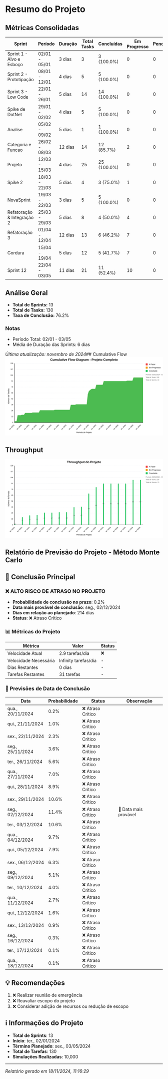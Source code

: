 # Resumo do Projeto 

## Métricas Consolidadas

| Sprint | Período | Duração | Total Tasks | Concluídas | Em Progresso | Pendentes | Velocidade | Eficiência |
|--------|---------|----------|-------------|------------|--------------|-----------|------------|------------|
| Sprint 1 - Alvo e Esboço | 02/01 - 05/01 | 3 dias | 3 | 3 (100.0%) | 0 | 0 | 1/dia | 100.0% |
| Sprint 2 - Prototipação | 08/01 - 12/01 | 4 dias | 5 | 5 (100.0%) | 0 | 0 | 1.25/dia | 100.0% |
| Sprint 3 - Low Code | 22/01 - 26/01 | 5 dias | 14 | 14 (100.0%) | 0 | 0 | 2.8/dia | 100.0% |
| Spike de DotNet | 29/01 - 02/02 | 4 dias | 5 | 5 (100.0%) | 0 | 0 | 1.25/dia | 100.0% |
| Analise | 05/02 - 09/02 | 5 dias | 1 | 1 (100.0%) | 0 | 0 | 0.2/dia | 100.0% |
| Categoria e Funcao | 26/02 - 08/03 | 12 dias | 14 | 12 (85.7%) | 2 | 0 | 1/dia | 85.7% |
| Projeto | 12/03 - 15/03 | 4 dias | 25 | 25 (100.0%) | 0 | 0 | 6.25/dia | 100.0% |
| Spike 2 | 18/03 - 22/03 | 5 dias | 4 | 3 (75.0%) | 1 | 0 | 0.6/dia | 75.0% |
| NovaSprint | 19/03 - 22/03 | 3 dias | 5 | 5 (100.0%) | 0 | 0 | 1.67/dia | 100.0% |
| Refatoração & Integração 2 | 25/03 - 29/03 | 5 dias | 8 | 4 (50.0%) | 4 | 0 | 0.8/dia | 50.0% |
| Refatoração 3 | 01/04 - 12/04 | 12 dias | 13 | 6 (46.2%) | 7 | 0 | 0.5/dia | 46.2% |
| Gordura | 15/04 - 19/04 | 5 dias | 12 | 5 (41.7%) | 7 | 0 | 1/dia | 41.7% |
| Sprint 12 | 22/04 - 03/05 | 11 dias | 21 | 11 (52.4%) | 10 | 0 | 1/dia | 52.4% |

## Análise Geral

- **Total de Sprints:** 13
- **Total de Tasks:** 130
- **Taxa de Conclusão:** 76.2%

### Notas
- Período Total: 02/01 - 03/05
- Média de Duração das Sprints: 6 dias

*Última atualização: novembro de 2024*## Cumulative Flow 
![ Cumulative Flow](./project-cfd.svg)

## Throughput 
![ Throughput Flow](./project-throughput.svg)



 ## Relatório de Previsão do Projeto - Método Monte Carlo

## 🎯 Conclusão Principal

### ❌ ALTO RISCO DE ATRASO NO PROJETO

- **Probabilidade de conclusão no prazo**: 0.2%
- **Data mais provável de conclusão**: seg., 02/12/2024
- **Dias em relação ao planejado**: 214 dias
- **Status**: ❌ Atraso Crítico

### 📊 Métricas do Projeto

| Métrica | Valor | Status |
|---------|--------|--------|
| Velocidade Atual | 2.9 tarefas/dia | ❌ |
| Velocidade Necessária | Infinity tarefas/dia | - |
| Dias Restantes | 0 dias | - |
| Tarefas Restantes | 31 tarefas | - |

### 📅 Previsões de Data de Conclusão

| Data | Probabilidade | Status | Observação |
|------|---------------|---------|------------|
| qua., 20/11/2024 | 0.2% | ❌ Atraso Crítico |  |
| qui., 21/11/2024 | 1.0% | ❌ Atraso Crítico |  |
| sex., 22/11/2024 | 2.3% | ❌ Atraso Crítico |  |
| seg., 25/11/2024 | 3.6% | ❌ Atraso Crítico |  |
| ter., 26/11/2024 | 5.6% | ❌ Atraso Crítico |  |
| qua., 27/11/2024 | 7.0% | ❌ Atraso Crítico |  |
| qui., 28/11/2024 | 8.9% | ❌ Atraso Crítico |  |
| sex., 29/11/2024 | 10.6% | ❌ Atraso Crítico |  |
| seg., 02/12/2024 | 11.4% | ❌ Atraso Crítico | 📍 Data mais provável |
| ter., 03/12/2024 | 10.6% | ❌ Atraso Crítico |  |
| qua., 04/12/2024 | 9.7% | ❌ Atraso Crítico |  |
| qui., 05/12/2024 | 7.9% | ❌ Atraso Crítico |  |
| sex., 06/12/2024 | 6.3% | ❌ Atraso Crítico |  |
| seg., 09/12/2024 | 5.1% | ❌ Atraso Crítico |  |
| ter., 10/12/2024 | 4.0% | ❌ Atraso Crítico |  |
| qua., 11/12/2024 | 2.7% | ❌ Atraso Crítico |  |
| qui., 12/12/2024 | 1.6% | ❌ Atraso Crítico |  |
| sex., 13/12/2024 | 0.9% | ❌ Atraso Crítico |  |
| seg., 16/12/2024 | 0.3% | ❌ Atraso Crítico |  |
| ter., 17/12/2024 | 0.1% | ❌ Atraso Crítico |  |
| qua., 18/12/2024 | 0.1% | ❌ Atraso Crítico |  |

## 💡 Recomendações

1. ❌ Realizar reunião de emergência
2. ❌ Reavaliar escopo do projeto
3. ❌ Considerar adição de recursos ou redução de escopo

## ℹ️ Informações do Projeto

- **Total de Sprints**: 13
- **Início**: ter., 02/01/2024
- **Término Planejado**: sex., 03/05/2024
- **Total de Tarefas**: 130
- **Simulações Realizadas**: 10,000

---
*Relatório gerado em 18/11/2024, 11:16:29*